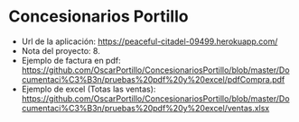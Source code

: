# Concesionarios Portillo
* Url de la aplicación: https://peaceful-citadel-09499.herokuapp.com/
* Nota del proyecto: 8.
* Ejemplo de factura en pdf: https://github.com/OscarPortillo/ConcesionariosPortillo/blob/master/Documentaci%C3%B3n/pruebas%20pdf%20y%20excel/pdfCompra.pdf
* Ejemplo de excel (Totas las ventas): https://github.com/OscarPortillo/ConcesionariosPortillo/blob/master/Documentaci%C3%B3n/pruebas%20pdf%20y%20excel/ventas.xlsx
